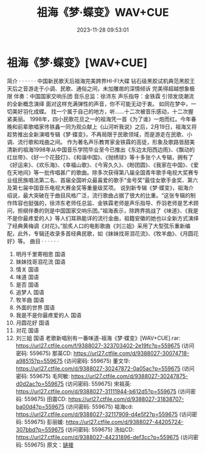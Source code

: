 ﻿---
title: 祖海《梦·蝶变》WAV+CUE
date: 2023-11-28 09:53:01
categories: WAV车载音乐、镜像
tags: 华语中文
---
# 祖海《梦·蝶变》[WAV+CUE]

简介
· · · · · ·
中国新民歌天后祖海完美跨界HI-FI大碟
钻石级黑胶试机典范黑胶王
天后之音游走于小调、民歌、通俗之间，未加雕凿的深情倾诉
完美得超越想象极限
伴奏：中国国家交响乐团
音乐总监：徐沛东
声乐指导：金铁霖
引领发烧潮流的全新概念演绎
面对这样充满弹性的声音，你不可能无动于衷。
如同在梦中，一切美好羽化成蝶。
找一个属于自己的地方，听……十二次被音乐感动，十二次握紧美丽。
1998年，四小民歌花旦之一的祖海凭一首《为了谁》一炮而红。今年春晚和前辈歌唱家佟铁鑫一同为观众献上《山河听我说》之后，2月19日，祖海又将趁势推出全新演唱专辑《梦·蝶变》，不再局限于民歌领域，而是游走在民歌、小调、流行歌和戏曲之间。
作为著名声乐教育家金铁霖的高徒，形象及歌路皆甜美清新的祖海1998年从中国音乐学院毕业至今已推出《东边太阳西边雨》、《飘动的红丝带》、《好一个花鼓灯》、《和谐中国》、《抛绣球》等十多张个人专辑，拥有了《好运来》、《欢乐海》、《幸福山歌》、《今宵久久》、《盼团圆》、《我家在中国》、《爱在天地间》等一批传唱甚广的歌曲。除多次获得第八届全国青年歌手电视大奖赛专业组民族唱法第二名、首届全国听众最喜爱的歌手“金号奖”最佳女歌手金奖、第六及第七届中国音乐电视大赛金奖等重量级奖项。
说到新专辑《梦·蝶变》，祖海介绍说，最大突破在于曲目风格广泛，流行歌曲占据了很大的比重。“这张专辑的制作阵容也挺强的，徐沛东老师任总监、金铁霖老师是声乐指导、乔羽老师是艺术顾问，担纲伴奏的则是中国国家交响乐团。”祖海表示，除跨界挑战了《味道》、《我是不是你最疼爱的人》等人们耳熟能详的流行金曲，祖籍安徽的她也以全新方式演绎了经典黄梅调《对花》。”脍炙人口的电影歌曲《刘三姐》采用了大型弦乐重新编配，此外，专辑还收录多首经典民歌，如《妹妹找哥泪花流》、《牧羊曲》、《月圆花好》等。
曲目
· · · · · ·
1. 明月千里寄相思 国语
2. 妹妹找哥泪花流 国语
3. 情关 国语
4. 味道 国语
5. 是否 国语
6. 追梦人 国语
7. 牧羊曲 国语
8. 外面的世界 国语
9. 我是不是你最疼爱的人 国语
10. 月圆花好 国语
11. 对花 国语
12. 刘三姐 国语
老歌新唱别有一番味道-祖海《梦·蝶变》[WAV+CUE].rar: https://url27.ctfile.com/f/9388027-323703402-2e19fc?p=559675
(访问密码: 559675)
那英CD: https://url27.ctfile.com/d/9388027-30074718-a98515?p=559675
(访问密码: 559675)
董文华: https://url27.ctfile.com/d/9388027-30247872-0a05ac?p=559675
(访问密码: 559675)
毛阿敏: https://url27.ctfile.com/d/9388027-30247875-d0d2ac?p=559675
(访问密码: 559675)
宋祖英: https://url27.ctfile.com/d/9388027-31111944-b612d5?p=559675
(访问密码: 559675)
田震CD: https://url27.ctfile.com/d/9388027-31838707-ba00d4?p=559675
(访问密码: 559675)
祖海cd: https://url27.ctfile.com/d/9388027-32117909-d4e5f2?p=559675
(访问密码: 559675)
彭丽媛: https://url27.ctfile.com/d/9388027-44205724-307bbd?p=559675
(访问密码: 559675)
汤灿CD: https://url27.ctfile.com/d/9388027-44231896-def3cc?p=559675
(访问密码: 559675)
原文：[链接](https://blog.sina.com.cn/s/blog_1647c7e76010313v2.html)